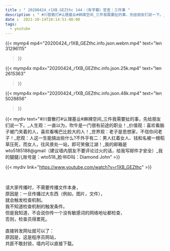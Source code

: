 ```yaml
---
title : " 20200424_r1XB_GEZthc 144：（有字幕）官宣：三件事 "
description : " #川普散打#认理基业#麻辣空间_三件我需要扯的事，先给朋友们说一下。_人生观：一直以为，吹牛是一门很有前途的职业！_价值观：喜欢看脑子被门夹着的人，喜欢看嘴巴比脸大的人！_世界观：老子是思想家，不信你问老子！_悲观：人这一生能搞出些什么?不外乎有二：男人扛着女人、钱和名被一根稻草压死，而女人，往风景处一站，即可笑傲江湖！_我的邮箱是wto5185188@gmail（建议墙内朋友不要评论过火的话，给我写邮件才安全）_我的腿腿儿账号是：wto518_脸书ID叫：Diamond John "
date :  2021-10-14T10:14:51-08:00
tags:
  - youtube
---
```


{{< mymp4 mp4="20200424_r1XB_GEZthc.info.json.webm.mp4" 
text="len 31296115"
>}}

{{< mymp4x  mp4x="20200424_r1XB_GEZthc.info.json.25k.mp4"
text="len 2615363"
>}}

{{< mymp4x  mp4x="20200424_r1XB_GEZthc.info.json.48k.mp4"
text="len 5028856"
>}}


{{< mydiv text="#川普散打#认理基业#麻辣空间_三件我需要扯的事，先给朋友们说一下。_人生观：一直以为，吹牛是一门很有前途的职业！_价值观：喜欢看脑子被门夹着的人，喜欢看嘴巴比脸大的人！_世界观：老子是思想家，不信你问老子！_悲观：人这一生能搞出些什么?不外乎有二：男人扛着女人、钱和名被一根稻草压死，而女人，往风景处一站，即可笑傲江湖！_我的邮箱是wto5185188@gmail（建议墙内朋友不要评论过火的话，给我写邮件才安全）_我的腿腿儿账号是：wto518_脸书ID叫：Diamond John" >}}
<br>

{{< mydiv link="https://www.youtube.com/watch?v=r1XB_GEZthc" >}}


<br>

请大家传播时，不需要传播文件本身，<br>
原因是：一旦传播过大东西（例如，图片，文件），<br>
就会触发检查机制。<br>
我不知道检查机制的触发条件。<br>
但是我知道，不会说你传一个没有敏感词的网络地址都检查，<br>
否则，检查员得累死。<br><br>
直接转发网址就可以了：<br>
原因是，这是程序员网站，<br>
共匪不敢封锁，墙内可以直接下载。


